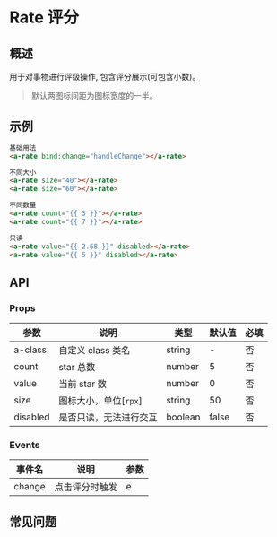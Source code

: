 # Rate 评分

## 概述

用于对事物进行评级操作, 包含评分展示(可包含小数)。

> 默认两图标间距为图标宽度的一半。

## 示例

```html
基础用法
<a-rate bind:change="handleChange"></a-rate>

不同大小
<a-rate size="40"></a-rate>
<a-rate size="60"></a-rate>

不同数量
<a-rate count="{{ 3 }}"></a-rate>
<a-rate count="{{ 7 }}"></a-rate>

只读
<a-rate value="{{ 2.68 }}" disabled></a-rate>
<a-rate value="{{ 5 }}" disabled></a-rate>
```

## API

### Props

| 参数     | 说明                   | 类型    | 默认值 | 必填 |
| -------- | ---------------------- | ------- | ------ | ---- |
| a-class  | 自定义 class 类名      | string  | -      | 否   |
| count    | star 总数              | number  | 5      | 否   |
| value    | 当前 star 数           | number  | 0      | 否   |
| size     | 图标大小，单位[`rpx`]  | string  | 50     | 否   |
| disabled | 是否只读，无法进行交互 | boolean | false  | 否   |

### Events

| 事件名 | 说明           | 参数 |
| ------ | -------------- | ---- |
| change | 点击评分时触发 | e    |

## 常见问题
